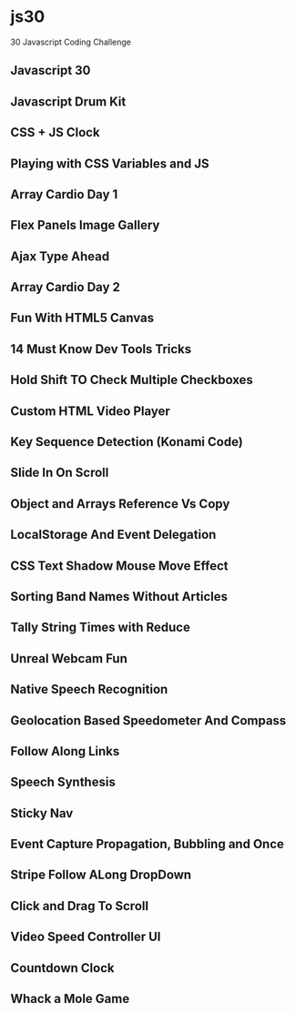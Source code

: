 # js30
30 Javascript Coding Challenge

## Javascript 30
## Javascript Drum Kit
## CSS + JS Clock
## Playing with CSS Variables and JS
## Array Cardio Day 1
## Flex Panels Image Gallery
## Ajax Type Ahead
## Array Cardio Day 2
## Fun With HTML5 Canvas
## 14 Must Know Dev Tools Tricks
## Hold Shift TO Check Multiple Checkboxes
## Custom HTML Video Player
## Key Sequence Detection (Konami Code)
## Slide In On Scroll
## Object and Arrays Reference Vs Copy
## LocalStorage And Event Delegation
## CSS Text Shadow Mouse Move Effect
## Sorting Band Names Without Articles
## Tally String Times with Reduce
## Unreal Webcam Fun
## Native Speech Recognition
## Geolocation Based Speedometer And Compass
## Follow Along Links
## Speech Synthesis
## Sticky Nav
## Event Capture Propagation, Bubbling and Once
## Stripe Follow ALong DropDown
## Click and Drag To Scroll
## Video Speed Controller UI
## Countdown Clock
## Whack a Mole Game

